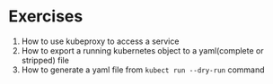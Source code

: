 # Exercises

1. How to use kubeproxy to access a service
2. How to export a running kubernetes object to a yaml(complete or stripped) file
3. How to generate a yaml file from `kubect run --dry-run` command
